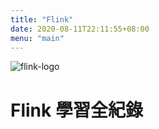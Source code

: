 ```yaml
---
title: "Flink"
date: 2020-08-11T22:11:55+08:00
menu: "main"
---
```


![flink-logo](/img/flink/flink-header-logo.svg)


# Flink 學習全紀錄
